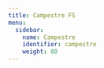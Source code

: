 ```yaml
---
title: Campestre FS
menu:
  sidebar:
    name: Campestre
    identifier: campestre
    weight: 80
---
```

